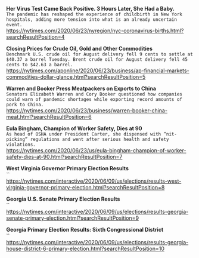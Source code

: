 **Her Virus Test Came Back Positive. 3 Hours Later, She Had a Baby.**\
`The pandemic has reshaped the experience of childbirth in New York hospitals, adding more tension into what is an already uncertain event.`\
https://nytimes.com/2020/06/23/nyregion/nyc-coronavirus-births.html?searchResultPosition=4

**Closing Prices for Crude Oil, Gold and Other Commodities**\
`Benchmark U.S. crude oil for August delivery fell 9 cents to settle at $40.37 a barrel Tuesday. Brent crude oil for August delivery fell 45 cents to $42.63 a barrel.`\
https://nytimes.com/aponline/2020/06/23/business/ap-financial-markets-commodities-dollar-glance.html?searchResultPosition=5

**Warren and Booker Press Meatpackers on Exports to China**\
`Senators Elizabeth Warren and Cory Booker questioned how companies could warn of pandemic shortages while exporting record amounts of pork to China.`\
https://nytimes.com/2020/06/23/business/warren-booker-china-meat.html?searchResultPosition=6

**Eula Bingham, Champion of Worker Safety, Dies at 90**\
`As head of OSHA under President Carter, she dispensed with “nit-picking” regulations and went after serious health and safety violations.`\
https://nytimes.com/2020/06/23/us/eula-bingham-champion-of-worker-safety-dies-at-90.html?searchResultPosition=7

**West Virginia Governor Primary Election Results**\
``\
https://nytimes.com/interactive/2020/06/09/us/elections/results-west-virginia-governor-primary-election.html?searchResultPosition=8

**Georgia U.S. Senate Primary Election Results**\
``\
https://nytimes.com/interactive/2020/06/09/us/elections/results-georgia-senate-primary-election.html?searchResultPosition=9

**Georgia Primary Election Results: Sixth Congressional District**\
``\
https://nytimes.com/interactive/2020/06/09/us/elections/results-georgia-house-district-6-primary-election.html?searchResultPosition=10

